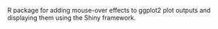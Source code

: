 R package for adding mouse-over effects to ggplot2 plot outputs and displaying them using the Shiny framework.
